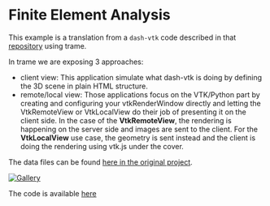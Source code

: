 # Finite Element Analysis

This example is a translation from a `dash-vtk` code described in that [repository](https://github.com/shkiefer/dash_vtk_unstructured) using trame.

In trame we are exposing 3 approaches:
- client view:
  This application simulate what dash-vtk is doing by defining the 3D scene in plain HTML structure.
- remote/local view:
  Those applications focus on the VTK/Python part by creating and configuring your vtkRenderWindow
  directly and letting the VtkRemoteView or VtkLocalView do their job of presenting it on the client
  side. In the case of the __VtkRemoteView__, the rendering is happening on the server side and images
  are sent to the client. For the __VtkLocalView__ use case, the geometry is sent instead and the client
  is doing the rendering using vtk.js under the cover.

The data files can be found [here in the original project](https://github.com/shkiefer/dash_vtk_unstructured/tree/main/data).

[![Gallery](/assets/images/examples/FiniteElementAnalysis.jpg)](https://github.com/Kitware/trame/tree/master/examples/)

The code is available [here](https://github.com/Kitware/trame/tree/master/examples/06_vtk/Applications/FiniteElementAnalysis)
